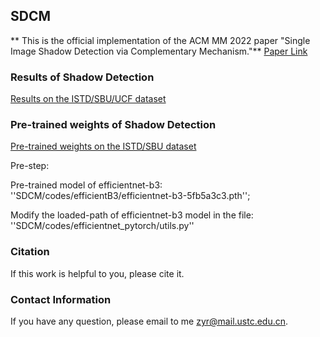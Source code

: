 ## SDCM

** This is the official implementation of the ACM MM 2022 paper "Single Image Shadow Detection via Complementary Mechanism."**
[Paper Link](https://xueyangfu.github.io/paper/2022/ACMMM/Shadow-Detection.pdf)

### Results of Shadow Detection
[Results on the ISTD/SBU/UCF dataset](https://drive.google.com/drive/folders/1KXfqMA--wREfslMrfg-g29Xmmtfc1obG?usp=sharing)
### Pre-trained weights of Shadow Detection
[Pre-trained weights on the ISTD/SBU dataset](https://drive.google.com/drive/folders/1S-_WHSScacjM_ZfB6lX6e0VcPjpqXsaW?usp=sharing)

Pre-step:

 Pre-trained model of efficientnet-b3:  ''SDCM/codes/efficientB3/efficientnet-b3-5fb5a3c3.pth''; 
 
 Modify the loaded-path of efficientnet-b3 model in the file: ''SDCM/codes/efficientnet_pytorch/utils.py'' 

### Citation
If this work is helpful to you, please cite it.
### Contact Information
If you have any question, please email to me [zyr@mail.ustc.edu.cn](zyr@mail.ustc.edu.cn).
